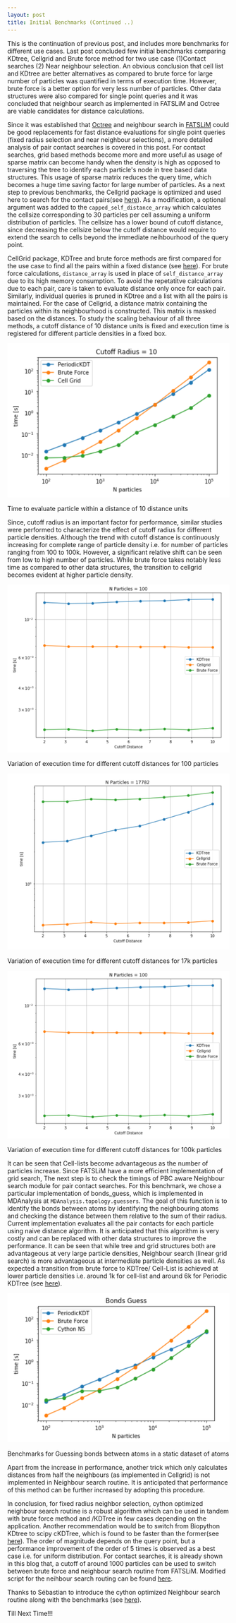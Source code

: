 ```yaml
---
layout: post
title: Initial Benchmarks (Continued ..)
---
```


This is the continuation of previous post, and includes more benchmarks for different use cases. Last post concluded few initial benchmarks comparing KDtree, Cellgrid and Brute force method for two use case (1)Contact searches (2) Near neighbour selection. An obvious conclusion that cell list and KDtree are better alternatives as compared to brute force for large number of particles was quantified in terms of execution time. However, brute force is a better option for very less number of particles. Other data structures were also compared for single point queries and it was concluded that neighbour search as implemented in FATSLiM and Octree are viable candidates for distance calculations.

Since it was established that [Octree](https://github.com/PointCloudLibrary) and neighbour search in [FATSLiM](http://fatslim.github.io/) could be good replacements for fast distance evaluations for single point queries (fixed radius selection and near neighbour selections), a more detailed analysis of pair contact searches is covered in this post. For contact searches,  grid based methods become more and more useful as usage of sparse matrix can become handy when the density is high as opposed to traversing the tree to identify each particle's node in tree based data structures. This usage of sparse matrix reduces the query time, which becomes a huge time saving factor for large number of particles. As a next step to previous benchmarks, the Cellgrid package is optimized and used here to search for the contact pairs(see [here](https://github.com/ayushsuhane/Benchmarks_Distance/blob/master/Notebooks/CellGrid_Optimization.ipynb)). As a modification, a optional argument was added to the `capped_self_distance_array` which calculates the cellsize corresponding to 30 particles per cell assuming a uniform distribution of particles. The cellsize has a lower bound of cutoff distance, since decreasing the cellsize below the cutoff distance would require to extend the search to cells beyond the immediate neihbourhood of the query point. 

CellGrid package, KDTree and brute force methods are first compared for the use case to find all the pairs within a fixed distance (see [here](https://github.com/ayushsuhane/Benchmarks_Distance/blob/master/Notebooks/BM_PairContact_MOD.ipynb)). For brute force calculations, `distance_array` is used in place of `self_distance_array` due to its high memory consumption. To avoid the repetatitve calculations due to each pair, care is taken to evaluate distance only once for each pair. Similarly, individual queries is pruned in KDtree and a list with all the pairs is maintained. For the case of Cellgrid, a distance matrix containing the particles within its neighbourhood is constructed. This matrix is masked based on the distances. To study the scaling behaviour of all three methods, a cutoff distance of 10 distance units is fixed and execution time is registered for different particle densities in a fixed box.    

![alt text](/images/090518_paircon_rad10.PNG) 

Time to evaluate particle within a distance of 10 distance units

Since, cutoff radius is an important factor for performance,  similar studies were performed to characterize the effect of cutoff radius for different particle densities. Although the trend with cutoff distance is continuously increasing for complete range of particle density i.e. for number of particles ranging from 100 to 100k. However, a significant relative shift can be seen from low to high number of particles. While brute force takes notably less time as compared to other data structures, the transition to cellgrid becomes evident at higher particle density. 

![Variation of execution time for different cutoff distances for 100 particles](/images/090518_paircon_n100.PNG) 

Variation of execution time for different cutoff distances for 100 particles 

![Variation of execution time for different cutoff distances for 17k particles](/images/090518_paircon_n17k.PNG) 

Variation of execution time for different cutoff distances for 17k particles

![Variation of execution time for different cutoff distances for 100k particles](/images/090518_paircon_n100.PNG) 

Variation of execution time for different cutoff distances for 100k particles 

It can be seen that Cell-lists become advantageous as the number of particles increase. Since FATSLiM have a more efficient implementation of grid search, The next step is to check the timings of PBC aware Neighbour search module for pair contact searches. For this benchmark, we chose a particular implementation of bonds_guess, which is implemented in MDAnalysis at `MDAnalysis.topology.guessers`. The goal of this function is to identify the bonds between atoms by identifying the neighbouring atoms and checking the distance between them relative to the sum of their radius. Current implementation evaluates all the pair contacts for each particle using naive distance algorithm. It is anticipated that this algorithm is very costly and can be replaced with other data structures to improve the performance. It can be seen that while tree and grid structures both are advantageous at very large particle densities, Neighbour search (linear grid search) is more advantageous at intermediate particle densities as well. As expected a transition from brute force to KDTree/ Cell-List is achieved at lower particle densities i.e. around 1k for cell-list and around 6k for Periodic KDTree (see [here](http://localhost:8888/notebooks/GuessBonds.ipynb)).

![Benchmarks for Guessing bonds between atoms in a static dataset of atoms](/images/090518_bondsguess.PNG) 

Benchmarks for Guessing bonds between atoms in a static dataset of atoms

Apart from the increase in performance, another trick which only calculates distances from half the neighbours (as implemented in Cellgrid) is not implemented in Neighbour search routine. It is anticipated that performance of this method can be further increased by adopting this procedure. 

In conclusion, for fixed radius neighbor selection, cython optimized neighbour search routine is a robust algorithm which can be used in tandem with brute force method and /KDTree in few cases depending on the application. Another recommendation would be to switch from Biopython KDtree to scipy cKDTree, which is found to be faster than the former(see [here](https://github.com/ayushsuhane/Benchmarks_Distance/blob/master/Notebooks/OctreeComparison.ipynb)). The order of magnitude depends on the query point, but a performance improvement of the order of 5 times is observed as a best case i.e. for uniform distribution. For contact searches, it is already shown in this blog that, a cutoff of around 1000 particles can be used to switch between brute force and neighbour search routine from FATSLiM. Modified script for the neihbour search routing can be found [here](https://github.com/ayushsuhane/Benchmarks_Distance/blob/master/Notebooks/GuessBonds/core_ns.pyx).

Thanks to Sébastian to introduce the cython optimized Neighbour search routine along with the benchmarks (see [here](https://github.com/seb-buch/Benchmarks_Distance/blob/master/Notebooks/CythonNS.ipynb)).
 
Till Next Time!!!











